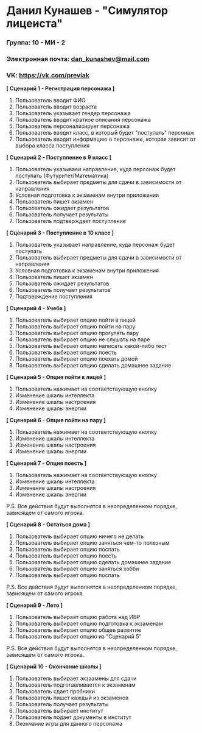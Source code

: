 # Данил Кунашев - "Симулятор лицеиста"

### Группа: 10 - МИ - 2
### Электронная почта: dan_kunashev@mail.com
### VK: https://vk.com/previak


**[ Сценарий 1 - Регистрация персонажа ]**
1. Пользователь вводит ФИО
2. Пользователь вводит возраста
3. Пользователь указывает гендер персонажа
4. Пользователь вводит краткое описания персонажа 
5. Пользователь персонализирует персонажа
6. Пользователь вводит класс, в который будет "поступать" персонаж
7. Пользователь вводит информацию о персонаже, которая зависит от выбора класса поступления

**[ Сценарий 2 - Поступление в 9 класс ]**
1. Пользователь указываеи направление, куда персонаж будет поступать (Футуритет/Математика)
2. Пользователь выбирает предметы для сдачи в зависимости от направления
3. Условная подготовка к экзаменам внутри приложения
4. Пользователь пишет экзамен
5. Пользователь ожидает результатов
6. Пользователь получает результаты
7. Пользователь подтверждает поступление

**[ Сценарий 3 - Поступление в 10 класс ]**
1. Пользователь указывает направление, куда персонаж будет поступать 
2. Пользователь выбирает предметы для сдачи в зависимости от направления
3. Условная подготовка к экзаменам внутри приложения
4. Пользователь пишет экзамен
5. Пользователь ожидает результатов
6. Пользователь получает результатов
7. Подтверждение поступления

**[ Сценарий 4 - Учеба ]**
1. Пользователь выбирает опцию пойти в лицей
2. Пользователь выбирает опцию пойти на пару
3. Пользователь выбирает опцию прогулять пару
4. Пользователь выбирает опцию не слушать на паре
5. Пользователь выбирает опцию написать какой-либо тест
6. Пользователь выбирает опцию поесть
7. Пользователь выбирает опцию поехать домой
8. Пользователь выбирает опцию сделать домашнее задание

**[ Сценарий 5 - Опция пойти в лицей ]**
1. Пользователь нажимает на соответствующую кнопку
2. Изменение шкалы интеллекта
3. Изменение шкалы настроения
4. Изменение шкалы энергии

**[ Сценарий 6 - Опция пойти на пару ]**
1. Пользователь нажимает на соответствующую кнопку
2. Изменение шкалы интеллекта
3. Изменение шкалы настроения
4. Изменение шкалы энергии

**[ Сценарий 7 - Опция поесть ]**
1. Пользователь нажимает на соответствующую кнопку
2. Изменение шкалы интеллекта
3. Изменение шкалы настроения
4. Изменение шкалы энергии

P.S. Все действия будут выполнятся в неопределенном порядке, зависящем от самого игрока.

**[ Сценарий 8 - Остаться дома ]**
1. Пользователь выбирает опцию ничего не делать
2. Пользователь выбирает опцию заняться чем-то полезным
3. Пользователь выбирает опцию поспать
4. Пользователь выбирает опцию поесть
5. Пользователь выбирает опцию сделать домашнее задание
6. Пользователь выбирает опцию заняться хобби
7. Пользователь выбирает опцию поспать

P.S. Все действия будут выполнятся в неопределенном порядке, зависящем от самого игрока.

**[ Сценарий 9 - Лето ]**
1. Пользователь выбирает опцию работа над ИВР
2. Пользователь выбирает опцию подготовка к экзаменам
3. Пользователь выбирает опцию общее развитие
4. Пользователь выбирает опцию из "Сценарий 5"

P.S. Все действия будут выполнятся в неопределенном порядке, зависящем от самого игрока.

**[ Сценарий 10 - Окончание школы ]**
1. Пользователь выбирает экзаамены для сдачи
2. Пользователь подготавливается к экзаменам
3. Пользователь сдает пробники
4. Пользователь пишет каждый из экзаменов
5. Пользователь получает результаты
6. Пользователь выбирает институт
7. Пользователь подает документы в институт
8. Окончание игры для данного персонажа



